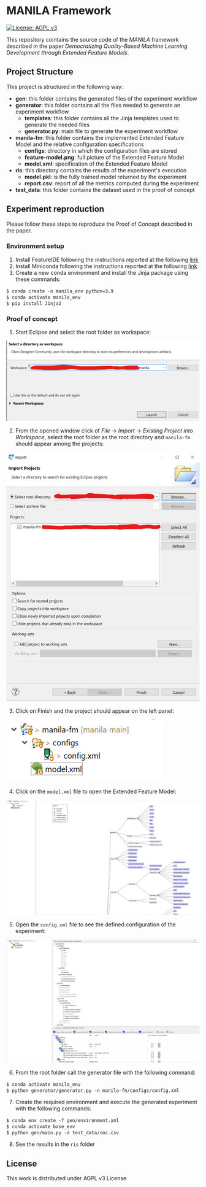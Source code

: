 # MANILA Framework

[![License: AGPL v3](https://img.shields.io/badge/License-AGPL_v3-blue.svg)](https://www.gnu.org/licenses/agpl-3.0)

This repository cointains the source code of the _MANILA_ framework described in the paper _Democratizing Quality-Based Machine Learning Development through Extended Feature Models_.

## Project Structure

This project is structured in the following way:

- **gen**: this folder contains the generated files of the experiment workflow
- **generator**: this folder contains all the files needed to generate an experiment workflow
  - **templates**: this folder contains all the Jinja templates used to generate the needed files
  - **generator.py**: main file to generate the experiment workflow
- **manila-fm**: this folder contains the implemented Extended Feature Model and the relative configuration specifications
  - **configs**: directory in which the configuration files are stored
  - **feature-model.png**: full picture of the Extended Feature Model
  - **model.xml**: specification of the Extended Feature Model
- **ris**: this directory contains the results of the experiment's execution
  - **model.pkl**: is the fully trained model returned by the experiment
  - **report.csv**: report of all the metrics computed during the experiment
- **test_data**: this folder contains the dataset used in the proof of concept

## Experiment reproduction

Please follow these steps to reproduce the Proof of Concept described in the paper.

### Environment setup

1. Install FeatureIDE following the instructions reported at the following [link](https://featureide.github.io/#download)
2. Install Miniconda following the instructions reported at the following [link](https://docs.conda.io/en/latest/miniconda.html#)
3. Create a new conda environment and install the Jinja package using these commands:

```shell
$ conda create -n manila_env python=3.9
$ conda activate manila_env
$ pip install Jinja2
```

### Proof of concept

1. Start Eclipse and select the root folder as workspace:

![featureide-window](imgs/featureide1.png)

2. From the opened window click of _File_ -> _Import_ -> _Existing Project into Workspace_, select the root folder as the root directory and `manila-fm` should appear among the projects:

![img2](imgs/featureide2.png)

3. Click on Finish and the project should appear on the left panel:

![img3](imgs/featureide3.png)

4. Click on the `model.xml` file to open the Extended Feature Model:

![img4](imgs/featureide4.png)

5. Open the `config.xml` file to see the defined configuration of the experiment:

![img5](imgs/featureide5.png)

6. From the root folder call the generator file with the following command:

```shell
$ conda activate manila_env
$ python generator/generator.py -n manila-fm/configs/config.xml
```

7. Create the required environment and execute the generated experiment with the following commands:

```shell
$ conda env create -f gen/environment.yml
$ conda activate base_env
$ python gen/main.py -d test_data/cmc.csv
```

8. See the results in the `ris` folder


## License

This work is distributed under AGPL v3 License
